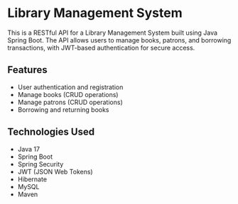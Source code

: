 # Library Management System

This is a RESTful API for a Library Management System built using Java Spring Boot. 
  The API allows users to manage books, patrons, and borrowing transactions, 
    with JWT-based authentication for secure access.

## Features
- User authentication and registration
- Manage books (CRUD operations)
- Manage patrons (CRUD operations)
- Borrowing and returning books

## Technologies Used
- Java 17
- Spring Boot
- Spring Security
- JWT (JSON Web Tokens)
- Hibernate
- MySQL
- Maven
